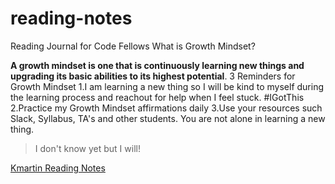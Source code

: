# reading-notes

Reading Journal for Code Fellows
What is Growth Mindset?

**A growth mindset is one that is continuously learning new things and upgrading its basic abilities to its highest potential**.
3 Reminders for Growth Mindset
1.I am learning a new thing so I will be kind to myself during the learning process and reachout for help when I feel stuck. #IGotThis
2.Practice my Growth Mindset affirmations daily
3.Use your resources such Slack, Syllabus, TA's and other students. You are not alone in learning a new thing.
   > I don't know yet but I will!

[Kmartin Reading Notes](https://github.com/Kmartin30)
